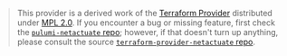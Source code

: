 > This provider is a derived work of the [Terraform Provider](https://github.com/terraform-providers/terraform-provider-netactuate)
> distributed under [MPL 2.0](https://www.mozilla.org/en-US/MPL/2.0/). If you encounter a bug or missing feature,
> first check the [`pulumi-netactuate` repo](/issues); however, if that doesn't turn up anything,
> please consult the source [`terraform-provider-netactuate` repo](https://github.com/terraform-providers/terraform-provider-netactuate/issues).
